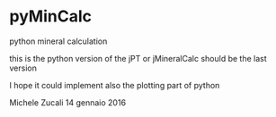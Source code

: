 # pyMinCalc
python mineral calculation

this is the python version of the jPT or jMineralCalc
should be the last version

I hope it could implement also the plotting part of python


Michele Zucali
14 gennaio 2016
